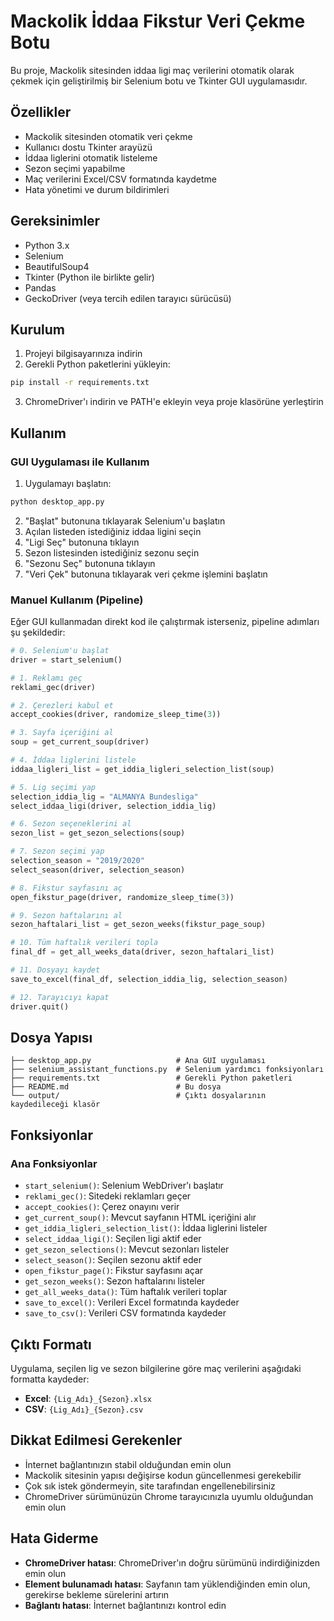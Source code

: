 # Mackolik İddaa Fikstur Veri Çekme Botu

Bu proje, Mackolik sitesinden iddaa ligi maç verilerini otomatik olarak çekmek için geliştirilmiş bir Selenium botu ve Tkinter GUI uygulamasıdır.

## Özellikler

- Mackolik sitesinden otomatik veri çekme
- Kullanıcı dostu Tkinter arayüzü
- İddaa liglerini otomatik listeleme
- Sezon seçimi yapabilme
- Maç verilerini Excel/CSV formatında kaydetme
- Hata yönetimi ve durum bildirimleri

## Gereksinimler

- Python 3.x
- Selenium
- BeautifulSoup4
- Tkinter (Python ile birlikte gelir)
- Pandas
- GeckoDriver (veya tercih edilen tarayıcı sürücüsü)

## Kurulum

1. Projeyi bilgisayarınıza indirin
2. Gerekli Python paketlerini yükleyin:

```bash
pip install -r requirements.txt
```

3. ChromeDriver'ı indirin ve PATH'e ekleyin veya proje klasörüne yerleştirin

## Kullanım

### GUI Uygulaması ile Kullanım

1. Uygulamayı başlatın:
```bash
python desktop_app.py
```

2. "Başlat" butonuna tıklayarak Selenium'u başlatın
3. Açılan listeden istediğiniz iddaa ligini seçin
4. "Ligi Seç" butonuna tıklayın
5. Sezon listesinden istediğiniz sezonu seçin
6. "Sezonu Seç" butonuna tıklayın
7. "Veri Çek" butonuna tıklayarak veri çekme işlemini başlatın

### Manuel Kullanım (Pipeline)

Eğer GUI kullanmadan direkt kod ile çalıştırmak isterseniz, pipeline adımları şu şekildedir:

```python
# 0. Selenium'u başlat
driver = start_selenium()

# 1. Reklamı geç
reklami_gec(driver)

# 2. Çerezleri kabul et
accept_cookies(driver, randomize_sleep_time(3))

# 3. Sayfa içeriğini al
soup = get_current_soup(driver)

# 4. İddaa liglerini listele
iddaa_ligleri_list = get_iddia_ligleri_selection_list(soup)

# 5. Lig seçimi yap
selection_iddia_lig = "ALMANYA Bundesliga"
select_iddaa_ligi(driver, selection_iddia_lig)

# 6. Sezon seçeneklerini al
sezon_list = get_sezon_selections(soup)

# 7. Sezon seçimi yap
selection_season = "2019/2020"
select_season(driver, selection_season)

# 8. Fikstur sayfasını aç
open_fikstur_page(driver, randomize_sleep_time(3))

# 9. Sezon haftalarını al
sezon_haftalari_list = get_sezon_weeks(fikstur_page_soup)

# 10. Tüm haftalık verileri topla
final_df = get_all_weeks_data(driver, sezon_haftalari_list)

# 11. Dosyayı kaydet
save_to_excel(final_df, selection_iddia_lig, selection_season)

# 12. Tarayıcıyı kapat
driver.quit()
```

## Dosya Yapısı

```
├── desktop_app.py                   # Ana GUI uygulaması
├── selenium_assistant_functions.py  # Selenium yardımcı fonksiyonları
├── requirements.txt                 # Gerekli Python paketleri
├── README.md                        # Bu dosya
└── output/                          # Çıktı dosyalarının kaydedileceği klasör
```

## Fonksiyonlar

### Ana Fonksiyonlar

- `start_selenium()`: Selenium WebDriver'ı başlatır
- `reklami_gec()`: Sitedeki reklamları geçer
- `accept_cookies()`: Çerez onayını verir
- `get_current_soup()`: Mevcut sayfanın HTML içeriğini alır
- `get_iddia_ligleri_selection_list()`: İddaa liglerini listeler
- `select_iddaa_ligi()`: Seçilen ligi aktif eder
- `get_sezon_selections()`: Mevcut sezonları listeler
- `select_season()`: Seçilen sezonu aktif eder
- `open_fikstur_page()`: Fikstur sayfasını açar
- `get_sezon_weeks()`: Sezon haftalarını listeler
- `get_all_weeks_data()`: Tüm haftalık verileri toplar
- `save_to_excel()`: Verileri Excel formatında kaydeder
- `save_to_csv()`: Verileri CSV formatında kaydeder

## Çıktı Formatı

Uygulama, seçilen lig ve sezon bilgilerine göre maç verilerini aşağıdaki formatta kaydeder:

- **Excel**: `{Lig_Adı}_{Sezon}.xlsx`
- **CSV**: `{Lig_Adı}_{Sezon}.csv`

## Dikkat Edilmesi Gerekenler

- İnternet bağlantınızın stabil olduğundan emin olun
- Mackolik sitesinin yapısı değişirse kodun güncellenmesi gerekebilir
- Çok sık istek göndermeyin, site tarafından engellenebilirsiniz
- ChromeDriver sürümünüzün Chrome tarayıcınızla uyumlu olduğundan emin olun

## Hata Giderme

- **ChromeDriver hatası**: ChromeDriver'ın doğru sürümünü indirdiğinizden emin olun
- **Element bulunamadı hatası**: Sayfanın tam yüklendiğinden emin olun, gerekirse bekleme sürelerini artırın
- **Bağlantı hatası**: İnternet bağlantınızı kontrol edin